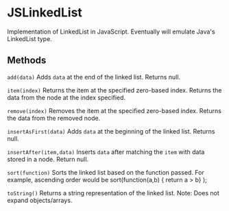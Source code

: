JSLinkedList
============

Implementation of LinkedList in JavaScript. Eventually will emulate Java's LinkedList type.

## Methods

```add(data)``` Adds ```data``` at the end of the linked list. Returns null.

```item(index)``` Returns the item at the specified zero-based index. Returns the data from the node at the index specified.

```remove(index)``` Removes the item at the specified zero-based index. Returns the data from the removed node.

```insertAsFirst(data)``` Adds ```data``` at the beginning of the linked list. Returns null.

```insertAfter(item,data)``` Inserts ```data``` after matching the ```item``` with data stored in a node. Return null.

```sort(function)``` Sorts the linked list based on the function passed. For example, ascending order would be sort(function(a,b) { return a > b} );

```toString()``` Returns a string representation of the linked list. Note: Does not expand objects/arrays.